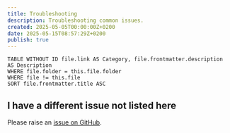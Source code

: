 ```yaml
---
title: Troubleshooting
description: Troubleshooting common issues.
created: 2025-05-05T00:00:00Z+0200
date: 2025-05-15T08:57:29Z+0200
publish: true
---
```


```dataview
TABLE WITHOUT ID file.link AS Category, file.frontmatter.description AS Description
WHERE file.folder = this.file.folder
WHERE file != this.file
SORT file.frontmatter.title ASC
```

## I have a different issue not listed here

Please raise an [issue on GitHub](https://github.com/saberzero1/quartz-syncer/issues).
